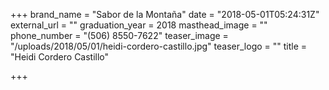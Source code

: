 +++
brand_name = "Sabor de la Montaña"
date = "2018-05-01T05:24:31Z"
external_url = ""
graduation_year = 2018
masthead_image = ""
phone_number = "(506) 8550-7622"
teaser_image = "/uploads/2018/05/01/heidi-cordero-castillo.jpg"
teaser_logo = ""
title = "Heidi Cordero Castillo"

+++
